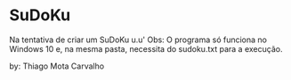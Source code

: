 # SuDoKu
Na tentativa de criar um SuDoKu u.u' Obs: O programa só funciona no Windows 10 e, na mesma pasta, necessita do sudoku.txt para a execução.

by: Thiago Mota Carvalho
